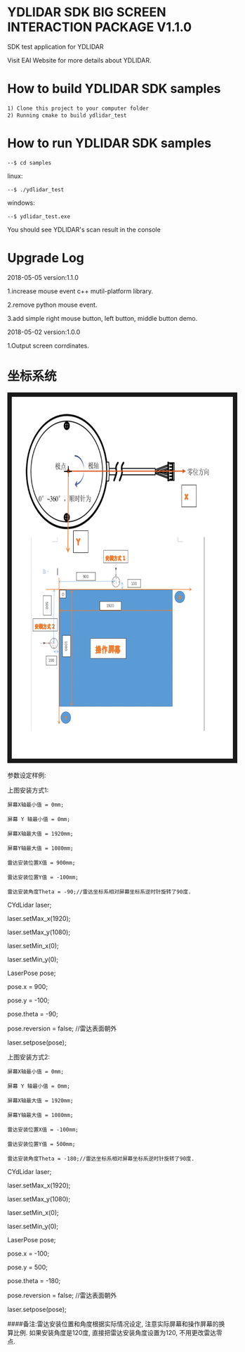 YDLIDAR SDK BIG SCREEN INTERACTION PACKAGE V1.1.0
=====================================================================

SDK test application for YDLIDAR

Visit EAI Website for more details about YDLIDAR.

How to build YDLIDAR SDK samples
=====================================================================
    1) Clone this project to your computer folder
    2) Running cmake to build ydlidar_test
    
How to run YDLIDAR SDK samples
=====================================================================
    --$ cd samples

linux:

    --$ ./ydlidar_test

windows:

    --$ ydlidar_test.exe

You should see YDLIDAR's scan result in the console


Upgrade Log
=====================================================================

2018-05-05 version:1.1.0

   1.increase mouse event c++ mutil-platform library.

   2.remove python mouse event.

   3.add simple right mouse button, left button, middle button demo.


2018-05-02 version:1.0.0

   1.Output screen corrdinates.


坐标系统
=====================================================================

<p align="middle">
    <a href="https://github.com/yangfuyuan
    " target="_blank"><img src="image.png"
    alt="IMAGE ALT TEXT HERE" width="705" height="823" border="10"/></a>
</p>

参数设定样例:

上图安装方式1:

	屏幕X轴最小值 = 0mm;

	屏幕 Y 轴最小值 = 0mm;

	屏幕X轴最大值 = 1920mm;

	屏幕Y轴最大值 = 1080mm;

	雷达安装位置X值 = 900mm;

	雷达安装位置Y值 = -100mm;

	雷达安装角度Theta = -90;//雷达坐标系相对屏幕坐标系逆时针旋转了90度.

CYdLidar laser;

laser.setMax_x(1920);
    
laser.setMax_y(1080);
    
laser.setMin_x(0);
    
laser.setMin_y(0);

LaserPose pose;

pose.x = 900;

pose.y = -100;

pose.theta = -90;

pose.reversion = false; //雷达表面朝外

laser.setpose(pose);

上图安装方式2:

	屏幕X轴最小值 = 0mm;

	屏幕 Y 轴最小值 = 0mm;

	屏幕X轴最大值 = 1920mm;

	屏幕Y轴最大值 = 1080mm;

	雷达安装位置X值 = -100mm;

	雷达安装位置Y值 = 500mm;

	雷达安装角度Theta = -180;//雷达坐标系相对屏幕坐标系逆时针旋转了90度.

CYdLidar laser;

laser.setMax_x(1920);
    
laser.setMax_y(1080);
    
laser.setMin_x(0);
    
laser.setMin_y(0);

LaserPose pose;

pose.x = -100;

pose.y = 500;

pose.theta = -180;

pose.reversion = false; //雷达表面朝外

laser.setpose(pose);


####备注:雷达安装位置和角度根据实际情况设定, 注意实际屏幕和操作屏幕的换算比例. 如果安装角度是120度, 直接把雷达安装角度设置为120, 不用更改雷达零点.
